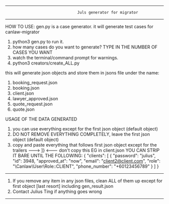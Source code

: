 **************************************************************************************************************
                                    Juls generator for migrator
**************************************************************************************************************

HOW TO USE:
gen.py is a case generator. it will generate test cases for canlaw-migrator

1. python3 gen.py to run it.
2. how many cases do you want to generate? TYPE IN THE NUMBER OF CASES YOU WANT
3. watch the terminal/command prompt for warnings.
4. python3 creators/create_ALL.py

this will generate json objects and store them in jsons file under the name:
1. booking_request.json
2. booking.json
3. client.json
4. lawyer_approved.json
5. quote_request.json
6. quote.json

USAGE OF THE DATA GENERATED
1. you can use everything except for the first json object (default object)
2. DO NOT REMOVE EVERYTHING COMPLETELY, leave the first json object (default object)
3. copy and paste everything that follows first json object except for the trailers ---> ]} <--- don't copy this
EG in client.json
YOU CAN STRIP IT BARE UNTIL THE FOLLOWING:
{
    "clients": [
        {
            "password": "julius",
            "id": 3948,
            "approved_at": "now",
            "email": "client2@client.com",
            "role": "\\Canlaw\\User\\Role::CLIENT",
            "phone_number": "+60123456789"
        }
    ]
}
**************************************************************************************************************
1. If you remove any item in any json files, clean ALL of them up except for first object [last resort] including gen_result.json
2. Contact Julius Ting if anything goes wrong
**************************************************************************************************************